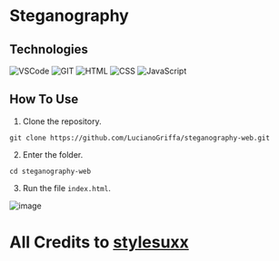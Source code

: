 # Steganography

## Technologies
![VSCode](https://img.shields.io/badge/vscode-black.svg?&style=for-the-badge&logo=visualstudiocode&logoColor=blue)
![GIT](https://img.shields.io/badge/git-black.svg?&style=for-the-badge&logo=git&logoColor=orange)
![HTML](https://img.shields.io/badge/html-black.svg?&style=for-the-badge&logo=html5&logoColor=orange)
![CSS](https://img.shields.io/badge/css-black.svg?&style=for-the-badge&logo=css3&logoColor=blue)
![JavaScript](https://img.shields.io/badge/javascript-black.svg?&style=for-the-badge&logo=javascript&logoColor=yellow)

## How To Use
1. Clone the repository.
``` 
git clone https://github.com/LucianoGriffa/steganography-web.git
```
2. Enter the folder.
```
cd steganography-web
```
3. Run the file ``index.html``.

![image](https://github.com/LucianoGriffa/steganography-web/assets/73656863/3fb06084-b6f0-48f4-81ef-3edb825100ae)


# All Credits to [stylesuxx](https://github.com/stylesuxx)
